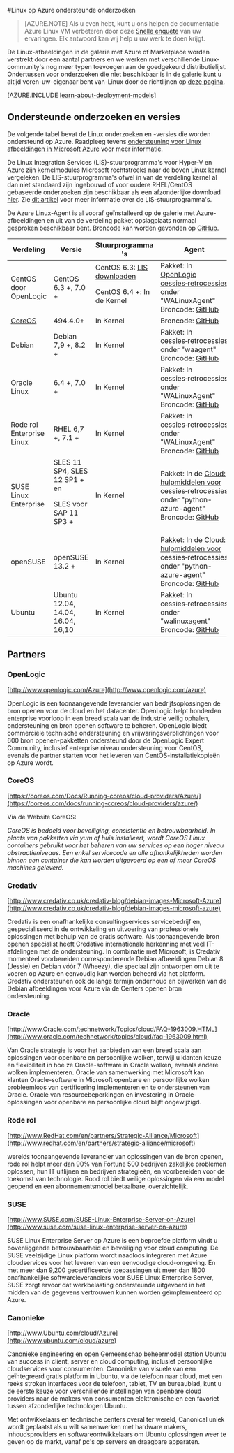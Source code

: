 <properties
    pageTitle="Goedgekeurd onderzoeken Linux | Microsoft Azure"
    description="Meer informatie over Linux op Azure ondersteunde onderzoeken, met inbegrip van de richtlijnen voor Ubuntu, OpenLogic, Oracle en SUSE."
    services="virtual-machines-linux"
    documentationCenter=""
    authors="szarkos"
    manager="timlt"
    editor="tysonn"
    tags="azure-service-management,azure-resource-manager"
    />

<tags
    ms.service="virtual-machines-linux"
    ms.workload="infrastructure-services"
    ms.tgt_pltfrm="vm-linux"
    ms.devlang="na"
    ms.topic="article"
    ms.date="10/17/2016"
    ms.author="szark"/>



#<a name="linux-on-azure-endorsed-distributions"></a>Linux op Azure ondersteunde onderzoeken

> [AZURE.NOTE] Als u even hebt, kunt u ons helpen de documentatie Azure Linux VM verbeteren door deze [Snelle enquête](https://aka.ms/linuxdocsurvey) van uw ervaringen. Elk antwoord kan wij help u uw werk te doen krijgt.

De Linux-afbeeldingen in de galerie met Azure of Marketplace worden verstrekt door een aantal partners en we werken met verschillende Linux-community's nog meer typen toevoegen aan de goedgekeurd distributielijst. Ondertussen voor onderzoeken die niet beschikbaar is in de galerie kunt u altijd voren-uw-eigenaar bent van-Linux door de richtlijnen op [deze pagina](virtual-machines-linux-classic-create-upload-vhd.md).

[AZURE.INCLUDE [learn-about-deployment-models](../../includes/learn-about-deployment-models-both-include.md)]


## <a name="supported-distributions--versions"></a>Ondersteunde onderzoeken en versies ##

De volgende tabel bevat de Linux onderzoeken en -versies die worden ondersteund op Azure. Raadpleeg tevens [ondersteuning voor Linux afbeeldingen in Microsoft Azure](https://support.microsoft.com/en-us/kb/2941892) voor meer informatie.

De Linux Integration Services (LIS)-stuurprogramma's voor Hyper-V en Azure zijn kernelmodules Microsoft rechtstreeks naar de boven Linux kernel vergeleken.  De LIS-stuurprogramma's ofwel in van de verdeling kernel al dan niet standaard zijn ingebouwd of voor oudere RHEL/CentOS gebaseerde onderzoeken zijn beschikbaar als een afzonderlijke download [hier](http://go.microsoft.com/fwlink/?LinkID=403033&clcid=0x409).  Zie [dit artikel](virtual-machines-linux-create-upload-generic.md#linux-kernel-requirements) voor meer informatie over de LIS-stuurprogramma's.

De Azure Linux-Agent is al vooraf geïnstalleerd op de galerie met Azure-afbeeldingen en uit van de verdeling pakket opslagplaats normaal gesproken beschikbaar bent.  Broncode kan worden gevonden op [GitHub](https://github.com/azure/walinuxagent).

Verdeling|Versie|Stuurprogramma 's|Agent
---|---|---|---
CentOS door OpenLogic | CentOS 6.3 +, 7.0 + | CentOS 6.3: [LIS downloaden](http://go.microsoft.com/fwlink/?LinkID=403033&clcid=0x409)<p>CentOS 6.4 +: In de Kernel | Pakket: In [OpenLogic cessies‑retrocessies](http://olcentgbl.trafficmanager.net/openlogic/6/openlogic/x86_64/RPMS/) onder "WALinuxAgent" <br/>Broncode: [GitHub](https://github.com/Azure/WALinuxAgent)
[CoreOS](https://coreos.com/docs/running-coreos/cloud-providers/azure/) | 494.4.0+ | In Kernel | Broncode: [GitHub](https://github.com/coreos/coreos-overlay/tree/master/app-emulation/wa-linux-agent)
Debian | Debian 7,9 +, 8.2 + | In Kernel | Pakket: In cessies‑retrocessies onder "waagent" <br/>Broncode: [GitHub](https://github.com/Azure/WALinuxAgent)
Oracle Linux | 6.4 +, 7.0 + | In Kernel | Pakket: In cessies‑retrocessies onder "WALinuxAgent" <br/>Broncode: [GitHub](http://go.microsoft.com/fwlink/p/?LinkID=250998)
Rode rol Enterprise Linux | RHEL 6,7 +, 7.1 + | In Kernel|Pakket: In cessies‑retrocessies onder "WALinuxAgent" <br/>Broncode: [GitHub](https://github.com/Azure/WALinuxAgent)
SUSE Linux Enterprise | SLES 11 SP4, SLES 12 SP1 + en <p> SLES voor SAP 11 SP3 + | In Kernel | Pakket: In de [Cloud: hulpmiddelen voor](https://build.opensuse.org/project/show/Cloud:Tools) cessies‑retrocessies onder "python-azure-agent" <br/>Broncode: [GitHub](http://go.microsoft.com/fwlink/p/?LinkID=250998)
openSUSE | openSUSE 13.2 + | In Kernel | Pakket: In de [Cloud: hulpmiddelen voor](https://build.opensuse.org/project/show/Cloud:Tools) cessies‑retrocessies onder "python-azure-agent" <br/>Broncode: [GitHub](https://github.com/Azure/WALinuxAgent)
Ubuntu|Ubuntu 12.04, 14.04, 16.04, 16,10 | In Kernel | Pakket: In cessies‑retrocessies onder "walinuxagent" <br/>Broncode: [GitHub](https://github.com/Azure/WALinuxAgent)


## <a name="partners"></a>Partners

### <a name="openlogic"></a>OpenLogic
[http://www.openlogic.com/Azure](http://www.openlogic.com/azure)

OpenLogic is een toonaangevende leverancier van bedrijfsoplossingen de bron openen voor de cloud en het datacenter. OpenLogic helpt honderden enterprise voorloop in een breed scala van de industrie veilig ophalen, ondersteuning en bron openen software te beheren. OpenLogic biedt commerciële technische ondersteuning en vrijwaringsverplichtingen voor 600 bron openen-pakketten ondersteund door de OpenLogic Expert Community, inclusief enterprise niveau ondersteuning voor CentOS, evenals de partner starten voor het leveren van CentOS-installatiekopieën op Azure wordt.

### <a name="coreos"></a>CoreOS
[https://coreos.com/Docs/Running-coreos/cloud-providers/Azure/](https://coreos.com/docs/running-coreos/cloud-providers/azure/)

Via de Website CoreOS:

*CoreOS is bedoeld voor beveiliging, consistentie en betrouwbaarheid. In plaats van pakketten via yum of huis installeert, wordt CoreOS Linux containers gebruikt voor het beheren van uw services op een hoger niveau abstractieniveaus. Een enkel servicecode en alle afhankelijkheden worden binnen een container die kan worden uitgevoerd op een of meer CoreOS machines geleverd.*


### <a name="credativ"></a>Credativ
[http://www.credativ.co.uk/credativ-blog/debian-images-Microsoft-Azure](http://www.credativ.co.uk/credativ-blog/debian-images-microsoft-azure)

Credativ is een onafhankelijke consultingservices servicebedrijf en, gespecialiseerd in de ontwikkeling en uitvoering van professionele oplossingen met behulp van de gratis software. Als toonaangevende bron openen specialist heeft Credative internationale herkenning met veel IT-afdelingen met de ondersteuning. In combinatie met Microsoft, is Credativ momenteel voorbereiden corresponderende Debian afbeeldingen Debian 8 (Jessie) en Debian vóór 7 (Wheezy), die speciaal zijn ontworpen om uit te voeren op Azure en eenvoudig kan worden beheerd via het platform. Credativ ondersteunen ook de lange termijn onderhoud en bijwerken van de Debian afbeeldingen voor Azure via de Centers openen bron ondersteuning.

### <a name="oracle"></a>Oracle
[http://www.Oracle.com/technetwork/Topics/cloud/FAQ-1963009.HTML](http://www.oracle.com/technetwork/topics/cloud/faq-1963009.html)

Van Oracle strategie is voor het aanbieden van een breed scala aan oplossingen voor openbare en persoonlijke wolken, terwijl u klanten keuze en flexibiliteit in hoe ze Oracle-software in Oracle wolken, evenals andere wolken implementeren.  Oracle van samenwerking met Microsoft kan klanten Oracle-software in Microsoft openbare en persoonlijke wolken probleemloos van certificering implementeren en te ondersteunen van Oracle.  Oracle van resourcebeperkingen en investering in Oracle-oplossingen voor openbare en persoonlijke cloud blijft ongewijzigd.

### <a name="red-hat"></a>Rode rol
[http://www.RedHat.com/en/partners/Strategic-Alliance/Microsoft](http://www.redhat.com/en/partners/strategic-alliance/microsoft)

werelds toonaangevende leverancier van oplossingen van de bron openen, rode rol helpt meer dan 90% van Fortune 500 bedrijven zakelijke problemen oplossen, hun IT uitlijnen en bedrijven strategieën, en voorbereiden voor de toekomst van technologie. Rood rol biedt veilige oplossingen via een model geopend en een abonnementsmodel betaalbare, overzichtelijk.

### <a name="suse"></a>SUSE
[http://www.SUSE.com/SUSE-Linux-Enterprise-Server-on-Azure](http://www.suse.com/suse-linux-enterprise-server-on-azure)

SUSE Linux Enterprise Server op Azure is een beproefde platform vindt u bovenliggende betrouwbaarheid en beveiliging voor cloud computing. De SUSE veelzijdige Linux platform wordt naadloos integreren met Azure cloudservices voor het leveren van een eenvoudige cloud-omgeving. En met meer dan 9,200 gecertificeerde toepassingen uit meer dan 1800 onafhankelijke softwareleveranciers voor SUSE Linux Enterprise Server, SUSE zorgt ervoor dat werkbelasting ondersteunde uitgevoerd in het midden van de gegevens vertrouwen kunnen worden geïmplementeerd op Azure.

### <a name="canonical"></a>Canonieke
[http://www.Ubuntu.com/cloud/Azure](http://www.ubuntu.com/cloud/azure)

Canonieke engineering en open Gemeenschap beheermodel station Ubuntu van success in client, server en cloud computing, inclusief persoonlijke cloudservices voor consumenten. Canonieke van visuele van een geïntegreerd gratis platform in Ubuntu, via de telefoon naar cloud, met een reeks stroken interfaces voor de telefoon, tablet, TV en bureaublad, kunt u de eerste keuze voor verschillende instellingen van openbare cloud providers naar de makers van consumenten elektronische en een favoriet tussen afzonderlijke technologen Ubuntu.

Met ontwikkelaars en technische centers overal ter wereld, Canonical uniek wordt geplaatst als u wilt samenwerken met hardware makers, inhoudsproviders en softwareontwikkelaars om Ubuntu oplossingen weer te geven op de markt, vanaf pc's op servers en draagbare apparaten.

